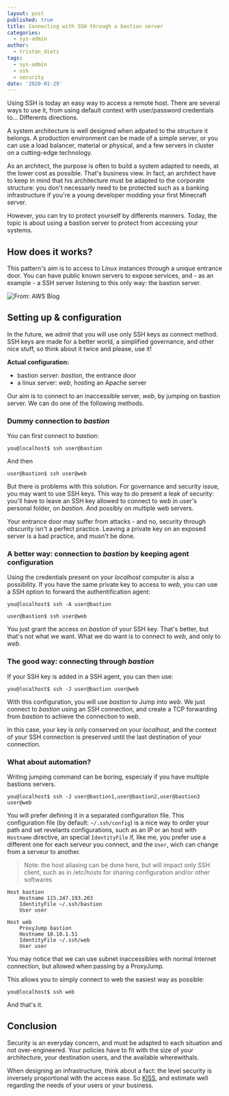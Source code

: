 ```yaml
---
layout: post
published: true
title: Connecting with SSH through a bastion server
categories:
  - sys-admin
author:
  - tristan_dietz
tags:
  - sys-admin
  - ssh
  - security
date: '2020-01-29'
---
```

Using SSH is today an easy way to access a remote host. There are several ways to use it, from using default context with user/password credentials to... Differents directions.

A system architecture is well designed when adpated to the structure it belongs. A production environment can be made of a simple server, or you can use a load balancer, material or physical, and a few servers in cluster on a cutting-edge technology.

As an architect, the purpose is often to build a system adapted to needs, at the lower cost as possible. That's business view. In fact, an architect have to keep in mind that his architecture must be adapted to the corporate structure: you don't necessarly need to be protected such as a banking infrastructure if you're a young developer modding your first Minecraft server.

However, you can try to protect yourself by differents manners. Today, the topic is about using a bastion server to protect from accessing your systems.

## How does it works?

This pattern's aim is to access to Linux instances through a unique entrance door. You can have public known servers to expose services, and - as an example - a SSH server listening to this only way: the bastion server.

![From: AWS Blog]({{site.baseurl}}/img/user_upload/NM_diagram_061316_a.png)

## Setting up & configuration

In the future, we admit that you will use only SSH keys as connect method. SSH keys are made for a better world, a simplified governance, and other nice stuff, so think about it twice and please, use it!

**Actual configuration:**
- bastion server: _bastion_, the entrance door
- a linux server: _web_, hosting an Apache server

Our aim is to connect to an inaccessible server, _web_, by jumping on bastion server. We can do one of the following methods.

### Dummy connection to _bastion_

You can first connect to _bastion_:
    
    you@localhost$ ssh user@bastion

And then

    user@bastion$ ssh user@web

But there is problems with this solution. For governance and security issue, you may want to use SSH keys. This way to do present a leak of security: you'll have to leave an SSH key allowed to connect to _web_ in user's personal folder, on _bastion_. And possibly on multiple web servers.

Your entrance door may suffer from attacks - and no, security through obscurity isn't a perfect practice. Leaving a private key on an exposed server is a bad practice, and musn't be done.

### A better way: connection to _bastion_ by keeping agent configuration

Using the credentials present on your _localhost_ computer is also a possibility. If you have the same private key to access to _web_, you can use a SSH option to forward the authentification agent:

    you@localhost$ ssh -A user@bastion
    
    user@bastion$ ssh user@web

You just grant the access on _bastion_ of your SSH key. That's better, but that's not what we want. What we do want is to connect to _web_, and only to _web_.

### The good way: connecting through _bastion_

If your SSH key is added in a SSH agent, you can then use:

    you@localhost$ ssh -J user@bastion user@web

With this configuration, you will use _bastion_ to Jump into _web_. We just connect to _bastion_ using an SSH connection, and create a TCP forwarding from _bastion_ to achieve the connection to _web_.

In this case, your key is only conserved on your _localhost_, and the context of your SSH connection is preserved until the last destination of your connection.

### What about automation?

Writing jumping command can be boring, especialy if you have multiple bastions servers.

    you@localhost$ ssh -J user@bastion1,user@bastion2,user@bastion3 user@web

You will prefer defining it in a separated configuration file. This configuration file (by default: `~/.ssh/config`) is a nice way to order your path and set revelants configurations, such as an IP or an host with `Hostname` directive, an special `IdentityFile` if, like me, you prefer use a different one for each serveur you connect, and the `User`, wich can change from a serveur to another.

> Note: the host aliasing can be done here, but will impact only SSH client, such as in /etc/hosts for sharing configuration and/or other softwares

    Host bastion
        Hostname 115.247.193.203
        IdentityFile ~/.ssh/bastion
        User user

    Host web
        ProxyJump bastion
        Hostname 10.10.1.51
        IdentityFile ~/.ssh/web
        User user

You may notice that we can use subnet inaccessibles with normal Internet connection, but allowed when passing by a ProxyJump.

This allows you to simply connect to web the easiest way as possible:

    you@localhost$ ssh web

And that's it.

## Conclusion

Security is an everyday concern, and must be adapted to each situation and not over-engineered. Your policies have to fit with the size of your architecture, your destination users, and the available wherewithals.

When designing an infrastructure, think about a fact: the level security is inversely proportional with the access ease. So [KISS](https://fr.wikipedia.org/wiki/Principe_KISS), and estimate well regarding the needs of your users or your business.

